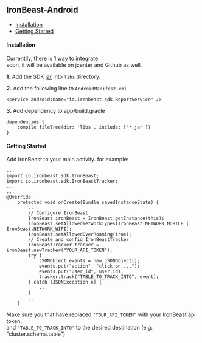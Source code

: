 ## IronBeast-Android

- [Installation](#installation)
- [Getting Started](#getting-started)

#### Installation
Currentlly, there is 1 way to integrate.  
soon, it will be available on jcenter and Github as well.  

**1.** Add the SDK [jar](http://link-to-jar) into `libs` directory.

**2.** Add the following line to `AndroidManifest.xml`

```
<service android:name="io.ironbeast.sdk.ReportService" />
```

**3.** Add dependency to app/build.gradle

```
dependencies {
    compile fileTree(dir: 'libs', include: ['*.jar'])
}
```

#### Getting Started
Add IronBeast to your main activity. for example:

```
...
import io.ironbeast.sdk.IronBeast;
import io.ironbeast.sdk.IronBeastTracker;
...
...
@Override
    protected void onCreate(Bundle savedInstanceState) {
        ...
        // Configure IronBeast
        IronBeast ironBeast = IronBeast.getInstance(this);
        ironBeast.setAllowedNetworkTypes(IronBeast.NETWORK_MOBILE | IronBeast.NETWORK_WIFI);
        ironBeast.setAllowedOverRoaming(true);
        // Create and config IronBeastTracker
        IronBeastTracker tracker = ironBeast.newTracker("YOUR_API_TOKEN");
        try {
            JSONObject events = new JSONObject();
            events.put("action", "click on ...");
            events.put("user_id", user.id);
            tracker.track("TABLE_TO_TRACK_INTO", event);
        } catch (JSONException e) {
            ...
        }
        ...
    }
```

Make sure you that have replaced `"YOUR_API_TOKEN"` with your IronBeast api token,  
and `"TABLE_TO_TRACK_INTO"` to the desired destination (e.g: "cluster.schema.table")

